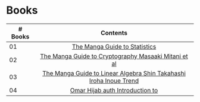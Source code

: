# Books

|# Books| Contents                                                |
|------|:---------------------------------------------------------:|
| 01  |  [The Manga Guide to Statistics](The-Manga-Guide-to-Statistics.pdf)|
| 02  |  [The Manga Guide to Cryptography Masaaki Mitani et al](The_Manga_Guide_to_Cryptography_Masaaki_Mitani_et_al.pdf)
| 03  |  [The Manga Guide to Linear Algebra Shin Takahashi Iroha Inoue Trend](The_Manga_Guide_to_Linear_Algebra_Shin_Takahashi%2C_Iroha_Inoue%2C_Trend.pdf)
| 04  |  [Omar Hijab auth Introduction to](Omar_Hijab_auth_Introduction_to.pdf)
